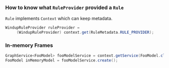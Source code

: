 ### How to know what `RuleProvider` provided a `Rule`

`Rule` implements `Context` which can keep metadata.
```java
WindupRuleProvider ruleProvider = 
     (WindupRuleProvider) context.get(RuleMetadata.RULE_PROVIDER);
```

### In-memory Frames

```java
GraphService<FooModel> fooModelService = context.getService(FooModel.class);
FooModel inMemoryModel = fooModelService.create();
```